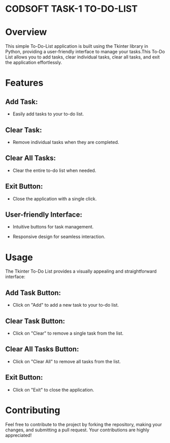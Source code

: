 # CODSOFT TASK-1 TO-DO-LIST

<h1>Overview</h1>
This simple To-Do-List application is built using the Tkinter library in Python, providing a user-friendly interface to manage your tasks.This To-Do List allows you to add tasks, clear individual tasks, clear all tasks, and exit the application effortlessly.

<h1>Features</h1>
<h2>Add Task:</h2>
<ul><li>Easily add tasks to your to-do list.</ul></li>
<h2>Clear Task:</h2>
<ul><li>Remove individual tasks when they are completed.</ul></li>
<h2>Clear All Tasks:</h2>
<ul><li>Clear the entire to-do list when needed.</ul></li>
<h2>Exit Button:</h2>
<ul><li>Close the application with a single click.</ul></li>
<h2>User-friendly Interface:</h2>
<ul><li>Intuitive buttons for task management.</ul></li>
<ul><li>Responsive design for seamless interaction.</ul></li>

<h1>Usage</h1>
The Tkinter To-Do List provides a visually appealing and straightforward interface:
<h2>Add Task Button:</h2>
<ul><li>Click on "Add" to add a new task to your to-do list.</ul></li>
<h2>Clear Task Button:</h2>
<ul><li>Click on "Clear" to remove a single task from the list.</ul></li>
<h2>Clear All Tasks Button:</h2>
<ul><li>Click on "Clear All" to remove all tasks from the list.</ul></li>
<h2>Exit Button:</h2>
<ul><li>Click on "Exit" to close the application.</ul></li>

<h1>Contributing</h1>
Feel free to contribute to the project by forking the repository, making your changes, and submitting a pull request. Your contributions are highly appreciated!